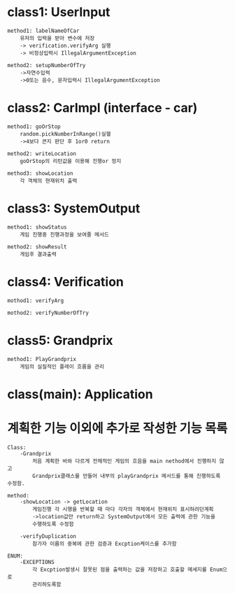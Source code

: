 # class1: UserInput

    method1: labelNameOfCar
        유저의 입력을 받아 변수에 저장
        -> verification.verifyArg 실행
        -> 비정상입력시 IllegalArgumentException

    method2: setupNumberOfTry
        ->자연수입력
        ->0또는 음수, 문자입력시 IllegalArgumentException

# class2: CarImpl (interface - car)

    method1: goOrStop
        random.pickNumberInRange()실핼
        ->4보다 큰지 판단 후 1or0 return

    method2: writeLocation
        goOrStop의 리턴값을 이용해 진행or 정지

    method3: showLocation
        각 객체의 현재위치 출력

# class3: SystemOutput

    method1: showStatus
        게임 진행중 진행과정을 보여줄 메서드
    
    method2: showResult
        게임후 결과출력


# class4: Verification
    
    mothod1: verifyArg

    mothod2: verifyNumberOfTry

# class5: Grandprix

    method1: PlayGrandprix
        게임의 실질적인 플레이 흐름을 관리

# class(main): Application

# 계획한 기능 이외에 추가로 작성한 기능 목록

    Class:
        -Grandprix
            처음 계획한 바와 다르게 전체적인 게임의 흐음을 main nethod에서 진행하지 않고
            Grandprix클래스를 만들어 내부의 playGrandprix 메서드를 통해 진행하도록 수정함.

    method:
        -showLocation -> getLocation
            게임진행 각 시행을 반복할 때 마다 각자의 객체에서 현재위치 표시하려던계획
            ->location값만 return하고 SystemOutput에서 모든 출력에 관한 기능을
            수행하도록 수정함

        -verifyDuplication
            참가자 이름의 중복에 관한 검증과 Excption케이스를 추가함

    ENUM:
        -EXCEPTIONS
            각 Excption발생시 잘못된 점을 출력하는 값을 저장하고 호출할 메세지를 Enum으로
            관리하도록함
